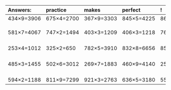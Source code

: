 | Answers: | practice | makes | perfect | ! |
| :--- | :--- | :--- | :--- | :--- |
| 434×9=3906 | 675×4=2700 | 367×9=3303 | 845×5=4225 | 867×5=4335 | 
|   |   |   |   |   | 
|   |   |   |   |   | 
|   |   |   |   |   | 
| 581×7=4067 | 747×2=1494 | 403×3=1209 | 406×3=1218 | 769×9=6921 | 
|   |   |   |   |   | 
|   |   |   |   |   | 
|   |   |   |   |   | 
|   |   |   |   |   | 
| 253×4=1012 | 325×2=650 | 782×5=3910 | 832×8=6656 | 857×2=1714 | 
|   |   |   |   |   | 
|   |   |   |   |   | 
|   |   |   |   |   | 
|   |   |   |   |   | 
| 485×3=1455 | 502×6=3012 | 269×7=1883 | 460×9=4140 | 253×4=1012 | 
|   |   |   |   |   | 
|   |   |   |   |   | 
|   |   |   |   |   | 
|   |   |   |   |   | 
| 594×2=1188 | 811×9=7299 | 921×3=2763 | 636×5=3180 | 554×3=1662 | 
